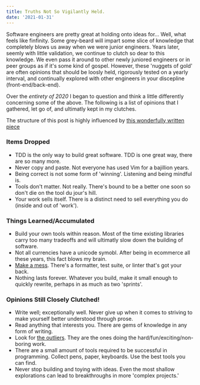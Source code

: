 ```yaml
---
title: Truths Not So Vigilantly Held.
date: '2021-01-31'
---
```


Software engineers are pretty great at holding onto ideas for...
Well, what feels like finfinity.
Some grey-beard will impart some slice of knowledge that completely blows us away when we were junior engineers.
Years later,
seemly with little validation,
we continue to clutch so dear to this knowledge.
We even pass it around to other newly juniored engineers or in peer groups as if it's some kind of gospel.
However,
these 'nuggets of gold' are often opinions that should be loosly held,
rigorously tested on a yearly interval,
and continually explored with other engineers in your discepline (front-end/back-end).

Over the _entirety of 2020_ I began to question and
think a little differently concerning some of the above.
The following is a list of opinions that I gathered, let go of, and ultimatly kept in my clutches.

The structure of this post is highly influenced by [this wonderfully written piece][post]

### Items Dropped

-   TDD is the only way to build great software. TDD is one great way, there are so many more.
-   Never copy and paste. Not everyone has used Vim for a bajillion years.
-   Being correct is not some form of 'winning'. Listening and being mindful is.
-   Tools don't matter. Not really. There's bound to be a better one soon so don't die on the tool du jour's hill.
-   Your work sells itself. There is a distinct need to sell everything you do (inside and out of 'work').

### Things Learned/Accumulated

-   Build your own tools within reason.
    Most of the time existing libraries carry too many tradeoffs and will ultimatly slow down the building of software.
-   Not all currencies have a unicode symobl.
    After being in ecommerce all these years, this fact blows my brain.
-   [Make a mess][sandy]. There's a formatter, test suite, or linter that's got your back.
-   Nothing lasts forever. Whatever you build, make it small enough to quickly rewrite, perhaps in as much as two 'sprints'.

### Opinions Still Closely Clutched!

-   Write well; exceptionally well.
    Never give up when it comes to striving to make yourself better understood through prose.
-   Read anything that interests you. There are gems of knowledge in any form of writing.
-   Look for [the outliers][out]. They are the ones doing the hard/fun/exciting/non-boring work.
-   There are a small amount of tools required to be successful in programming.
    Collect pens, paper, keyboards. Use the best tools you can find.
-   Never stop building and toying with ideas.
    Even the most shallow explorations can lead to breakthroughs in more 'complex projects.'

[post]: https://chriskiehl.com/article/thoughts-after-6-years "https://chriskiehl.com/article/thoughts-after-6-years"

[out]: https://en.wikipedia.org/wiki/Outliers_%28book%29

[sandy]: https://www.youtube.com/v/_H6IdfKb1-Y
